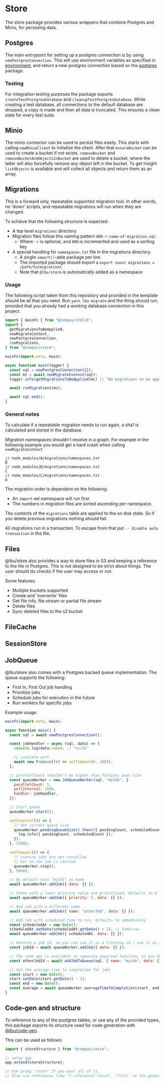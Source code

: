# Store

The store package provides various wrappers that combine Postgres and Minio, for
persisting data.

## Postgres

The main entrypoint for setting up a postgres connection is by using
`newPostgresConnection`. This will use environment variables as specified in
[environment](/env.md), and return a new postgres connection based on the
[postgres](https://npmjs.com/packages/postgres) package.

### Testing

For integration testing purposes the package exports
`createTestPostgresDatabase` and `cleanupTestPostgresDatabase`. While creating a
test database, all connections to the default database are dropped, a copy is
made and then all data is truncated. This ensures a clean slate for every test
suite.

## Minio

The minio connector can be used to persist files easily. This starts with
calling `newMinioClient` to initialize the client. After that `ensureBucket` can
be used to create a bucket if not exists. `removeBucket` and
`removeBucketAndObjectsInBucket` are used to delete a bucket, where the latter
will also forcefully remove any object left in the bucket. To get insight
`listObjects` is available and will collect all objects and return them as an
array.

## Migrations

This is a forward only, repeatable supported migration tool. In other words, no
'down' scripts, and repeatable migrations will run when they are changed.

To achieve that the following structure is expected:

- A top level `migrations` directory
- Migration files follow this naming pattern `000-r-name-of-migration.sql`.
  - Where `-r` is optional, and `000` is incremented and used as a sorting key
- A special handling for `namespaces.txt` file in the migrations directory.
  - A single `import()`-able package per line
  - The imported package should export a
    `export const migrations = /path/to/migrations`
  - Note that `@lbu/store` is automatically added as a namespace

### Usage

The following script taken from this repository and provided in the template
should be all that you need. Run `yarn lbu migrate` and the thing should run,
provided that you already had a working database connection in this project.

```javascript
import { mainFn } from "@compas/stdlib";
import {
  getMigrationsToBeApplied,
  newMigrateContext,
  newPostgresConnection,
  runMigrations,
} from "@compas/store";

mainFn(import.meta, main);

async function main(logger) {
  const sql = newPostgresConnection({});
  const mc = await newMigrateContext(sql);
  logger.info(getMigrationsToBeApplied(mc) || "No migrations to be applied.");

  await runMigrations(mc);

  await sql.end();
}
```

### General notes

To calculate if a repeatable migration needs to run again, a sha1 is calculated
and stored in the database.

Migration namespaces shouldn't resolve in a graph. For example in the following
example you would get a hard crash when calling `newMigrateContext`

```text
// node_modules/A/migrations/namespaces.txt
B
// node_modules/B/migrations/namespaces.txt
C
// node_modules/C/migrations/namespaces.txt
A
```

The migration order is dependent on the following:

- An `import`-ed namespace will run first
- The numbers in migration files are sorted ascending per namespace.

The contents of the `migrations` table are applied to the on disk state. So if
you delete previous migrations nothing should fail.

All migrations run in a transaction. To escape from that put
`-- disable auto transaction` in the file.

## Files

@lbu/store also provides a way to store files in S3 and keeping a reference to
the file in Postgres. This is not designed to be strict about things. The user
should do checks if the user may access or not.

Some features:

- Multiple buckets supported
- Create and 'overwrite' files
- Get file info, file stream or partial file stream
- Delete files
- Sync deleted files to the s3 bucket

## FileCache

## SessionStore

## JobQueue

@lbu/store also comes with a Postgres backed queue implementation. The queue
supports the following:

- First In, First Out job handling
- Prioritize jobs
- Schedule jobs for execution in the future
- Run workers for specific jobs

Example usage:

```javascript
mainFn(import.meta, main);

async function main() {
  const sql = await newPostgresConnection();

  const jobHandler = async (sql, data) => {
    console.log(data.name); // "myJob"

    // simulate work
    await new Promise((r) => setTimeout(r, 100));
  };

  // parallelCount shouldn't be higher than Postgres pool size
  const queueWorker = new JobQueueWorker(sql, "myJob", {
    parallelCount: 5,
    pollInterval: 1500,
    handler: jobHandler,
  });

  // Start queue
  queueWorker.start();

  setInterval(() => {
    // Get current queue size
    queueWorker.pendingQueueSize().then(({ pendingCount, scheduledCount }) => {
      log.info({ pendingCount, scheduledCount });
    });
  }, 1500);

  setTimeout(() => {
    // running jobs are not cancelled
    // but no new job is started
    queueWorker.stop();
  }, 5000);

  // By default uses "myJob" as name
  await queueWorker.addJob({ data: {} });

  // Items with a lower priority value are prioritized, defaults to 0
  await queueWorker.addJob({ priority: 5, data: {} });

  // Add job with a different name
  await queueWorker.addJob({ name: "otherJob", data: {} });

  // Add job with scheduled time to run, defaults to immediately
  const scheduledAt = new Date();
  scheduledAt.setDate(scheduledAt.getDate() + 1); // Tomorrow
  await queueWorker.addJob({ scheduledAt, data: {} });

  // Returns a job id, so you can use it as a tracking id / use it as a foreign key
  const jobId = await queueWorker.addJob({ data: {} });

  // The same api is available in separate exported function, so you don't have to pass the queueWorker around
  const otherJobId = await addJobToQueue(sql, { name: "myJob", data: {} });

  // Get the average time to completion for jobs
  const start = new Date();
  start.setDate(start.getDate() - 1);
  const end = new Date();
  const average = await queueWorker.averageTimeToCompletion(start, end);
}
```

## Code-gen and structure

To reference to any of the postgres tables, or use any of the provided types,
this package exports its structure used for code generation with
[@lbu/code-gen](/code-gen.md).

This can be used as follows:

```js
import { storeStructure } from "@compas/store";

// setup app
app.extend(storeStructure);

// Use group "store" if you want all of it,
// Else use references like `T.reference("store", "file)` so the generator will only include that type.
```
